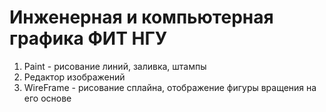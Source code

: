 # Инженерная и компьютерная графика ФИТ НГУ
1. Paint - рисование линий, заливка, штампы
2. Редактор изображений
4. WireFrame - рисование сплайна, отображение фигуры вращения на его основе

